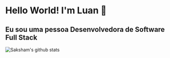 <h1>Hello World! I'm Luan 👋</h1>

<h2>Eu sou uma pessoa Desenvolvedora de Software Full Stack</h2>

<!--
**LuanMed/LuanMed** is a ✨ _special_ ✨ repository because its `README.md` (this file) appears on your GitHub profile.

Here are some ideas to get you started:

- 🔭 I’m currently working on ...
- 🌱 I’m currently learning ...
- 👯 I’m looking to collaborate on ...
- 🤔 I’m looking for help with ...
- 💬 Ask me about ...
- 📫 How to reach me: ...
- 😄 Pronouns: ...
- ⚡ Fun fact: ...

-->

![Saksham's github stats](https://github-readme-stats.vercel.app/api?username=LuanMed&show_icons=true)
